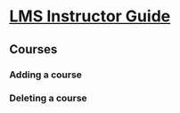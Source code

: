# [LMS Instructor Guide][docs]
[docs]: ../index.html

## Courses

### Adding a course

### Deleting a course

